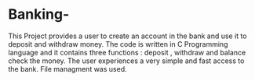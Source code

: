 # Banking-
This Project provides a user to create an account in the bank and use it to deposit and withdraw money. The code is written in C Programming language and it contains three functions : deposit , withdraw and balance check the money. The user experiences a very simple and fast access to the bank.
File managment was used.
